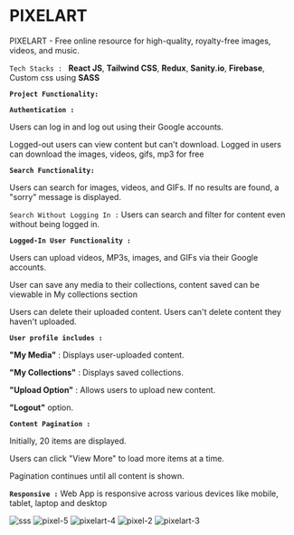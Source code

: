 # PIXELART
PIXELART -  Free online resource for high-quality, royalty-free images, videos, and music.

`Tech Stacks : `
**React JS**,
**Tailwind CSS**,
**Redux**,
**Sanity.io**, 
**Firebase**,
Custom css using **SASS**

**`Project Functionality:`**

**`Authentication :`**

Users can log in and log out using their Google accounts.

Logged-out users can view content but can't download. Logged in users can download the images, videos, gifs, mp3 for free

**`Search Functionality:`**

Users can search for images, videos, and GIFs.
If no results are found, a "sorry" message is displayed.

`Search Without Logging In :`
Users can search and filter for content even without being logged in.

**`Logged-In User Functionality :`**

Users can upload videos, MP3s, images, and GIFs via their Google accounts.

User can save any media to their collections, content saved can be viewable in My collections section

Users can delete their uploaded content. Users can't delete content they haven't uploaded.

**`User profile includes :`**

**"My Media"** : Displays user-uploaded content.

**"My Collections"** : Displays saved collections.

**"Upload Option"** : Allows users to upload new content.

**"Logout"** option.

**`Content Pagination :`**

Initially, 20 items are displayed.

Users can click "View More" to load more items at a time.

Pagination continues until all content is shown.

**`Responsive :`** Web App is responsive across various devices like mobile, tablet, laptop and desktop


![sss](https://github.com/pavan-s-5/pixelart/assets/131233727/4e8d4ac8-3a4a-41a5-8abc-00a1d12d476b)
![pixel-5](https://github.com/pavan-s-5/pixelart/assets/131233727/7c59df32-e982-4dcd-8888-7c68ee56f2b7)
![pixelart-4](https://github.com/pavan-s-5/pixelart/assets/131233727/39fc9b46-7bc3-4a48-9546-75e447b4bde1)
![pixel-2](https://github.com/pavan-s-5/pixelart/assets/131233727/0493afa8-cd36-4110-bad6-feec460edd98)
![pixelart-3](https://github.com/pavan-s-5/pixelart/assets/131233727/ddeff05c-68cd-4e24-8283-cc55e01abd39)

